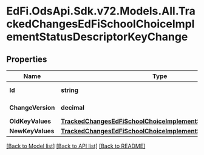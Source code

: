 # EdFi.OdsApi.Sdk.v72.Models.All.TrackedChangesEdFiSchoolChoiceImplementStatusDescriptorKeyChange

## Properties

Name | Type | Description | Notes
------------ | ------------- | ------------- | -------------
**Id** | **string** | Resource identifier | [optional] 
**ChangeVersion** | **decimal** | Change version | [optional] 
**OldKeyValues** | [**TrackedChangesEdFiSchoolChoiceImplementStatusDescriptorKey**](TrackedChangesEdFiSchoolChoiceImplementStatusDescriptorKey.md) |  | [optional] 
**NewKeyValues** | [**TrackedChangesEdFiSchoolChoiceImplementStatusDescriptorKey**](TrackedChangesEdFiSchoolChoiceImplementStatusDescriptorKey.md) |  | [optional] 

[[Back to Model list]](../../README.md#documentation-for-models) [[Back to API list]](../../README.md#documentation-for-api-endpoints) [[Back to README]](../../README.md)

